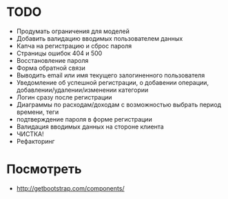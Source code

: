 TODO
====

* Продумать ограничения для моделей
* Добавить валидацию вводимых пользователем данных
* Капча на регистрацию и сброс пароля
* Страницы ошибок 404 и 500
* Восстановление пароля
* Форма обратной связи
* Выводить email или имя текущего залогиненного пользователя
* Уведомление об успешной регистрации, о добавении операции, добавлении/удалении/изменении категории
* Логин сразу после регистрации
* Диаграммы по расходам/доходам с возможностью выбрать период времени, теги
* подтверждение пароля в форме регистрации
* Валидация вводимых данных на стороне клиента
* ЧИСТКА!
* Рефакторинг



Посмотреть
==========

* http://getbootstrap.com/components/
